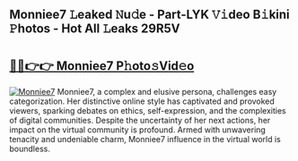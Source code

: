 ## Monniee7 𝙻eaked 𝙽u𝚍e - Part-LYK 𝚅𝚒deo B𝚒kini 𝙿hotos - Hot All 𝙻eaks 29R5V

# <h2><a href="http://ld1m2le.urlbe.top/?page=Monniee7">🔗🔗👉👉 Monniee7 P𝚑oto𝚜Vid𝚎o</a></h2>

[![Monniee7](https://i.imgur.com/eBuTRDB.gif)](http://ld1m2le.urlbe.top/?page=Monniee7)
Monniee7, a complex and elusive persona, challenges easy categorization. Her distinctive online style has captivated and provoked viewers, sparking debates on ethics, self-expression, and the complexities of digital communities. Despite the uncertainty of her next actions, her impact on the virtual community is profound. Armed with unwavering tenacity and undeniable charm, Monniee7 influence in the virtual world is boundless.
